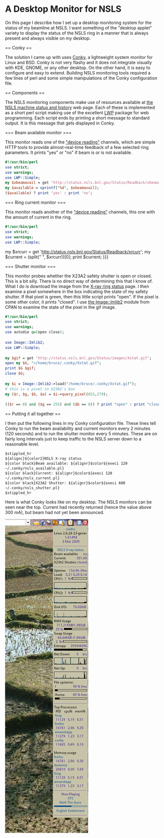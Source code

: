 A Desktop Monitor for NSLS
==========================

On this page I describe how I set up a desktop monitoring system for
the status of my beamline at NSLS.  I want something of the "desktop
applet" variety to display the status of the NSLS ring in a manner
that is always present and always visible on my desktop.


== Conky ==

The solution I came up with uses
[Conky](http://conky.sourceforge.net/), a lightweight system monitor
for Linux and BSD.  Conky is not very flashy and it does not integrate
visually with KDE, GNOME, or any other desktop.  On the other hand, it
is easy to configure and easy to extend.  Building NSLS monitoring
tools required a few lines of perl and some simple manipulations of
the Conky configuration file.

== Components ==

The NSLS monitoring components make use of resources available at
[the NSLS machine status and history](http://www.nsls.bnl.gov/facility/machine/)
web page.  Each of these is implemented as a short perl script making
use of the excellent [LWP](http://search.cpan.org/~gaas/libwww-perl/)
package for web programming.  Each script ends by printing a short
message to standard output.  It is this message that gets displayed in
Conky.

=== Beam available monitor ===

This monitor reads one of the
["device reading"](http://status.nsls.bnl.gov/cgi-bin/readdev.pl)
channels, which are simple HTTP tools to provide almost-real-time
feedback of a few selected ring parameters.  It prints "yes" or "no"
if beam is or is not available.

```perl
#!/usr/bin/perl
use strict;
use warnings;
use LWP::Simple;
my $xbeamavail = get 'http://status.nsls.bnl.gov/Status/Readback/xbeamavail';
my $available = sprintf("%d", $xbeamavail);
($available) ? print 'yes' : print 'no';
```

=== Ring current monitor ===

This monitor reads another of the
["device reading"](http://status.nsls.bnl.gov/cgi-bin/readdev.pl)
channels, this one with the amount of current in the ring.

```perl
#!/usr/bin/perl
use strict;
use warnings;
use LWP::Simple;
```

my $xrcurr = get 'http://status.nsls.bnl.gov/Status/Readback/xrcurr';
my $current = (split(" ", $xrcurr))[0];
print $current;
}}}

=== Shutter monitor ===

This monitor probes whether the X23A2 safety shutter is open or
closed.  This is a bit silly.  There is no direct way of determining
this that I know of.  What I do is download the image from the
[X-ray ring status](http://status.nsls.bnl.gov/Status/xstat.html)
page.  I then examine a pixel somewhere in the box indicating the
state of my safety shutter.  If that pixel is green, then this little
script prints "open".  If the pixel is some other color, it prints
"closed".  I use
[the Image::Imlib2](http://search.cpan.org/~lbrocard/Image-Imlib2)
module from CPAN to examine the state of the pixel in the gif image.

```perl
#!/usr/bin/perl
use strict;
use warnings;
use autodie qw(open close);

use Image::Imlib2;
use LWP::Simple;

my $gif = get 'http://status.nsls.bnl.gov/Status/images/Xstat.gif';
open my $G, ">/home/bruce/.conky/Xstat.gif";
print $G $gif;
close $G;

my $i = Image::Imlib2->load("/home/bruce/.conky/Xstat.gif");
# this is a pixel in X23A2's box
my ($r, $g, $b, $a) = $i->query_pixel(653,279);

(($r == 0) and ($g == 255) and ($b == 0)) ? print "open" : print "closed";
```

== Putting it all together ==

I then put the following lines in my Conky configuration file.  These
lines tell Conky to run the beam availability and current monitors
every 2 minutes (120 seconds) and to run the shutter monitor every 5
minutes.  These are on fairly long intervals just to keep traffic to
the NSLS server down to a reasonable level.

```
$stippled_hr
${alignc}${color2}NSLS X-ray status
${color black}Beam available: ${alignr}$color${execi 120 ~/.conky/nsls_available.pl}
${color black}Current: ${alignr}$color${execi 120 ~/.conky/nsls_current.pl}
${color black}X23A2 Shutter: ${alignr}$color${execi 600 ~/.conky/nsls_shutter.pl}
$stippled_hr
```

Here is what Conky looks like on my desktop.  The NSLS monitors can be
seen near the top.  Current had recently returned (hence the value
above 300 mA), but beam had not yet been announced.

![Conky monitoring NSLS](photos/conkyscreenshot.png)
